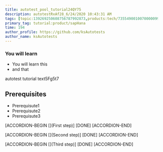 ```yaml
---
title: autotest_pool_tutorial24QY75
description: autotestRxAf28_6/24/2020 10:43:31 AM
tags: [topic:139269250608756787992873,products:tech/73554900100700000996,tutorial:experience/advanced]
primary_tag: tutorial:product/sapHana
time: 194
author_profile: https://github.com/ksAutotests
author_name: ksAutotests
---
```

### You will learn
- You will learn this
- and that

autotest tutorial text5Fg5t7

## Prerequisites
- Prerequisute1
- Prerequisute2
- Prerequisute3

[ACCORDION-BEGIN [](First step)]
[DONE]
[ACCORDION-END]

[ACCORDION-BEGIN [](Second step)]
[DONE]
[ACCORDION-END]

[ACCORDION-BEGIN [](Third step)]
[DONE]
[ACCORDION-END]

